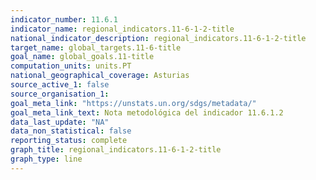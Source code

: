 ```yaml
---
indicator_number: 11.6.1
indicator_name: regional_indicators.11-6-1-2-title
national_indicator_description: regional_indicators.11-6-1-2-title
target_name: global_targets.11-6-title
goal_name: global_goals.11-title
computation_units: units.PT
national_geographical_coverage: Asturias
source_active_1: false
source_organisation_1:  
goal_meta_link: "https://unstats.un.org/sdgs/metadata/"
goal_meta_link_text: Nota metodológica del indicador 11.6.1.2
data_last_update: "NA"
data_non_statistical: false
reporting_status: complete
graph_title: regional_indicators.11-6-1-2-title
graph_type: line
---
```

